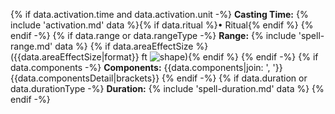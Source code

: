 {% if data.activation.time and data.activation.unit -%}
**Casting Time:** {% include 'activation.md' data %}{% if data.ritual %}• Ritual{% endif %}
{% endif -%}
{% if data.range or data.rangeType -%}
**Range:** {% include 'spell-range.md' data %} {% if data.areaEffectSize %}({{data.areaEffectSize|format}} ft ![shape](/icons/aoe/{{data.areaEffectShape}}.png#height=18)){% endif %}
{% endif -%}
{% if data.components -%}
**Components:** {{data.components|join: ', '}} {{data.componentsDetail|brackets}}
{% endif -%}
{% if data.duration or data.durationType -%}
**Duration:** {% include 'spell-duration.md' data %}
{% endif -%}